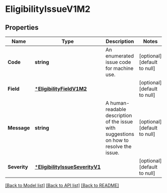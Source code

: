 # EligibilityIssueV1M2

## Properties
Name | Type | Description | Notes
------------ | ------------- | ------------- | -------------
**Code** | **string** | An enumerated issue code for machine use. | [optional] [default to null]
**Field** | [***EligibilityFieldV1M2**](EligibilityFieldV1M2.md) |  | [optional] [default to null]
**Message** | **string** | A human-readable description of the issue with suggestions on how to resolve the issue. | [optional] [default to null]
**Severity** | [***EligibilityIssueSeverityV1**](EligibilityIssueSeverityV1.md) |  | [optional] [default to null]

[[Back to Model list]](../README.md#documentation-for-models) [[Back to API list]](../README.md#documentation-for-api-endpoints) [[Back to README]](../README.md)

